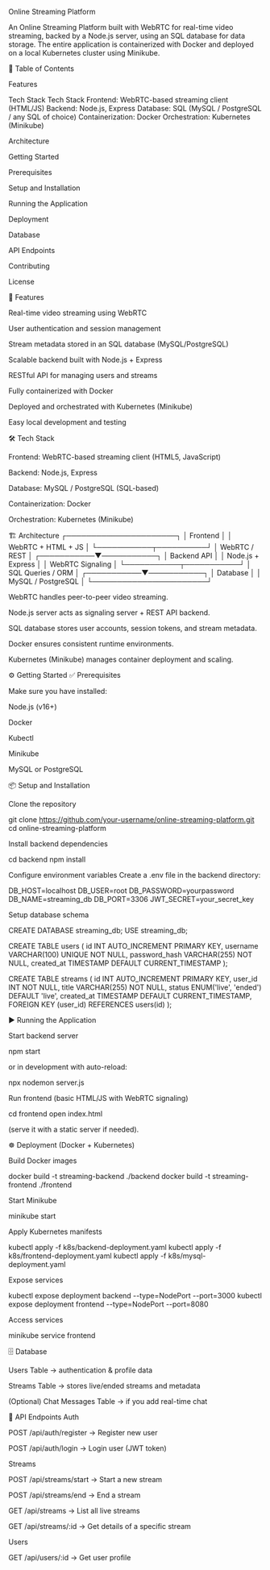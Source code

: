 Online Streaming Platform

An Online Streaming Platform built with WebRTC for real-time video streaming, backed by a Node.js server, using an SQL database for data storage. The entire application is containerized with Docker and deployed on a local Kubernetes cluster using Minikube.

📑 Table of Contents

Features

Tech Stack
Tech Stack 
Frontend: WebRTC-based streaming client (HTML/JS) 
Backend: Node.js, Express 
Database: SQL (MySQL / PostgreSQL / any SQL of choice) 
Containerization: Docker 
Orchestration: Kubernetes (Minikube)

Architecture

Getting Started

Prerequisites

Setup and Installation

Running the Application

Deployment

Database

API Endpoints

Contributing

License

🚀 Features

Real-time video streaming using WebRTC

User authentication and session management

Stream metadata stored in an SQL database (MySQL/PostgreSQL)

Scalable backend built with Node.js + Express

RESTful API for managing users and streams

Fully containerized with Docker

Deployed and orchestrated with Kubernetes (Minikube)

Easy local development and testing

🛠 Tech Stack

Frontend: WebRTC-based streaming client (HTML5, JavaScript)

Backend: Node.js, Express

Database: MySQL / PostgreSQL (SQL-based)

Containerization: Docker

Orchestration: Kubernetes (Minikube)

🏗 Architecture
   ┌──────────────────────┐
   │      Frontend        │
   │  WebRTC + HTML + JS  │
   └───────────┬──────────┘
               │
        WebRTC / REST
               │
   ┌───────────▼───────────┐
   │      Backend API      │
   │  Node.js + Express    │
   │  WebRTC Signaling     │
   └───────────┬───────────┘
               │
        SQL Queries / ORM
               │
   ┌───────────▼───────────┐
   │       Database        │
   │   MySQL / PostgreSQL  │
   └───────────────────────┘


WebRTC handles peer-to-peer video streaming.

Node.js server acts as signaling server + REST API backend.

SQL database stores user accounts, session tokens, and stream metadata.

Docker ensures consistent runtime environments.

Kubernetes (Minikube) manages container deployment and scaling.

⚙️ Getting Started
✅ Prerequisites

Make sure you have installed:

Node.js
 (v16+)

Docker

Kubectl

Minikube

MySQL
 or PostgreSQL

📦 Setup and Installation

Clone the repository

git clone https://github.com/your-username/online-streaming-platform.git
cd online-streaming-platform


Install backend dependencies

cd backend
npm install


Configure environment variables
Create a .env file in the backend directory:

DB_HOST=localhost
DB_USER=root
DB_PASSWORD=yourpassword
DB_NAME=streaming_db
DB_PORT=3306
JWT_SECRET=your_secret_key


Setup database schema

CREATE DATABASE streaming_db;
USE streaming_db;

CREATE TABLE users (
  id INT AUTO_INCREMENT PRIMARY KEY,
  username VARCHAR(100) UNIQUE NOT NULL,
  password_hash VARCHAR(255) NOT NULL,
  created_at TIMESTAMP DEFAULT CURRENT_TIMESTAMP
);

CREATE TABLE streams (
  id INT AUTO_INCREMENT PRIMARY KEY,
  user_id INT NOT NULL,
  title VARCHAR(255) NOT NULL,
  status ENUM('live', 'ended') DEFAULT 'live',
  created_at TIMESTAMP DEFAULT CURRENT_TIMESTAMP,
  FOREIGN KEY (user_id) REFERENCES users(id)
);

▶ Running the Application

Start backend server

npm start


or in development with auto-reload:

npx nodemon server.js


Run frontend (basic HTML/JS with WebRTC signaling)

cd frontend
open index.html


(serve it with a static server if needed).

☸ Deployment (Docker + Kubernetes)

Build Docker images

docker build -t streaming-backend ./backend
docker build -t streaming-frontend ./frontend


Start Minikube

minikube start


Apply Kubernetes manifests

kubectl apply -f k8s/backend-deployment.yaml
kubectl apply -f k8s/frontend-deployment.yaml
kubectl apply -f k8s/mysql-deployment.yaml


Expose services

kubectl expose deployment backend --type=NodePort --port=3000
kubectl expose deployment frontend --type=NodePort --port=8080


Access services

minikube service frontend

🗄 Database

Users Table → authentication & profile data

Streams Table → stores live/ended streams and metadata

(Optional) Chat Messages Table → if you add real-time chat

📡 API Endpoints
Auth

POST /api/auth/register → Register new user

POST /api/auth/login → Login user (JWT token)

Streams

POST /api/streams/start → Start a new stream

POST /api/streams/end → End a stream

GET /api/streams → List all live streams

GET /api/streams/:id → Get details of a specific stream

Users

GET /api/users/:id → Get user profile
